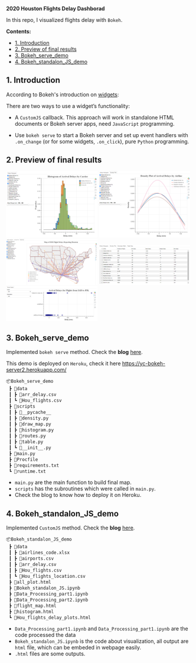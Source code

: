 **2020 Houston Flights Delay Dashborad**

In this repo, I visualized flights delay with `Bokeh`.

**Contents:**
- [1. Introduction](#1-introduction)
- [2. Preview of final results](#2-preview-of-final-results)
- [3. Bokeh_serve_demo](#3-bokeh_serve_demo)
- [4. Bokeh_standalon_JS_demo](#4-bokeh_standalon_js_demo)

## 1. Introduction
According to Bokeh's introduction on [widgets](https://docs.bokeh.org/en/latest/docs/user_guide/interaction/widgets.html):

There are two ways to use a widget’s functionality:

- A `CustomJS` callback. This approach will work in standalone HTML documents or Bokeh server apps, need `JavaScript` programming.

- Use `bokeh serve` to start a Bokeh server and set up event handlers with `.on_change` (or for some widgets, `.on_click`), pure `Python` programming.

## 2. Preview of final results

<p float="left">
  <img src="./images/histogram.png" width="49%" />
  <img src="./images/density.png" width="49%" />
  <img src="./images/flight_map.png" width="49%" />
  <img src="./images/table.png" width="49%" />
  <img src="./images/serve_routes.png" width="49%" />
</p>

## 3. Bokeh_serve_demo

Implemented `bokeh serve` method. Check the **blog** [here](https://ycheng22.github.io/Deploy_Bokeh_Server_App_on_Heroku/).

This demo is deployed on `Heroku`, check it here <https://yc-bokeh-server2.herokuapp.com/>

```
📦Bokeh_serve_demo
 ┣ 📂data
 ┃ ┣ 📜arr_delay.csv
 ┃ ┗ 📜Hou_flights.csv
 ┣ 📂scripts
 ┃ ┣ 📂__pycache__
 ┃ ┣ 📜density.py
 ┃ ┣ 📜draw_map.py
 ┃ ┣ 📜histogram.py
 ┃ ┣ 📜routes.py
 ┃ ┣ 📜table.py
 ┃ ┗ 📜__init__.py
 ┣ 📜main.py
 ┣ 📜Procfile
 ┣ 📜requirements.txt
 ┗ 📜runtime.txt
```

- `main.py` are the main function to build final map.
- `scripts` has the subroutines which were called in `main.py`.
- Check the blog to know how to deploy it on Heroku.

## 4. Bokeh_standalon_JS_demo

Implemented `CustomJS` method. Check the **blog** [here](https://ycheng22.github.io/2020_Houston_flights_delay_dashboard/).

```
📦Bokeh_standalon_JS_demo
 ┣ 📂data
 ┃ ┣ 📜airlines_code.xlsx
 ┃ ┣ 📜airports.csv
 ┃ ┣ 📜arr_delay.csv
 ┃ ┣ 📜Hou_flights.csv
 ┃ ┗ 📜Hou_flights_location.csv
 ┣ 📜all_plot.html
 ┣ 📜Bokeh_standalon_JS.ipynb
 ┣ 📜Data_Processing_part1.ipynb
 ┣ 📜Data_Processing_part2.ipynb
 ┣ 📜flight_map.html
 ┣ 📜histogram.html
 ┗ 📜Hou_flights_delay_plots.html
```
- `Data_Processing_part1.ipynb` and `Data_Processing_part1.ipynb` are the code processed the data
- `Bokeh_standalon_JS.ipynb` is the code about visualization, all output are `html` file, which can be embeded in webpage easily.
- `.html` files are some outputs.
